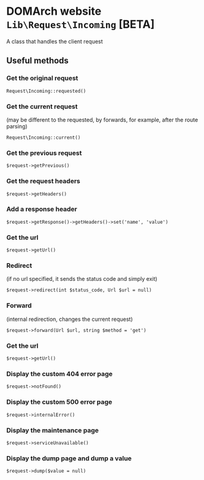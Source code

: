 # <a name="title">DOMArch website `Lib\Request\Incoming` [BETA]</a>

A class that handles the client request

## <a name="useful-methods">Useful methods</a>

### Get the original request

`Request\Incoming::requested()`

### Get the current request

(may be different to the requested, by forwards, for example, after the route parsing)

`Request\Incoming::current()`

### Get the previous request

`$request->getPrevious()`

### Get the request headers

`$request->getHeaders()`

### Add a response header

`$request->getResponse()->getHeaders()->set('name', 'value')`

### Get the url

`$request->getUrl()`

### Redirect

(if no url specified, it sends the status code and simply exit)

`$request->redirect(int $status_code, Url $url = null)`

### Forward

(internal redirection, changes the current request)

`$request->forward(Url $url, string $method = 'get')`

### Get the url

`$request->getUrl()`

### Display the custom 404 error page

`$request->notFound()`

### Display the custom 500 error page

`$request->internalError()`

### Display the maintenance page

`$request->serviceUnavailable()`

### Display the dump page and dump a value

`$request->dump($value = null)`
